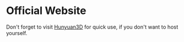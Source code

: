 # Official Website

Don't forget to visit [Hunyuan3D](https://3d.hunyuan.tencent.com) for quick use, if you don't want to host yourself.
